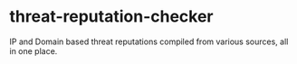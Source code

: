 # threat-reputation-checker
IP and Domain based threat reputations compiled from various sources, all in one place.
